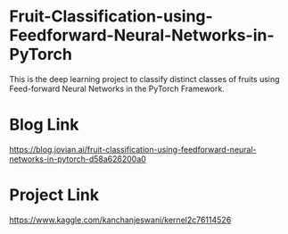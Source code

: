 # Fruit-Classification-using-Feedforward-Neural-Networks-in-PyTorch

This is the deep learning project to classify distinct classes of fruits using Feed-forward Neural Networks in the PyTorch Framework.

# **Blog Link**
https://blog.jovian.ai/fruit-classification-using-feedforward-neural-networks-in-pytorch-d58a626200a0

# **Project Link**
https://www.kaggle.com/kanchanjeswani/kernel2c76114526
